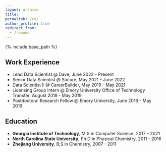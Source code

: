 ```yaml
---
layout: archive
title: 
permalink: /cv/
author_profile: true
redirect_from:
  - /resume
---
```


{% include base_path %}

## Work Experience

* Lead Data Scientist @ Dave, June 2022 - Present
* Senior Data Scientist @ Socure, May 2021 - June 2022
* Data Scientist II @ CareerBuilder, May 2019 - May 2021
* Licensing Group Intern @ Emory University Office of Technology Transfer, August 2018 - May 2019
* Postdoctoral Research Fellow @ Emory University, June 2016 - May 2019


## Education

* **Georgia Institute of Technology**, M.S in Computer Science, 2017 - 2021
* **North Carolina State University**, Ph.D in Physical Chemistry, 2011 - 2016
* **Zhejiang University**, B.S in Chemistry, 2007 - 2011
